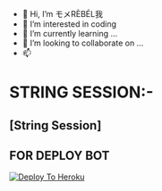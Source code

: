 - 👋 Hi, I’m モメRÈBÉL我
- 👀 I’m interested in coding
- 🌱 I’m currently learning ...
- 💞️ I’m looking to collaborate on ...
- 📫 

<!---
REBEL725/REBEL725 is a ✨ special ✨ repository because its `README.md` (https://github.com/) .
--->






# STRING SESSION:-
## [String Session]
     


## FOR DEPLOY BOT 

[![Deploy To Heroku](https://www.herokucdn.com/deploy/button.svg)](https://dashboard.heroku.com/new?button-url=https%3A%2F%2Fgithub.com%2FLEGENDXOP%2Flegendpack&template=https%3A%2F%2Fgithub.com%2FLEGENDXOP%2Flegendpack)
